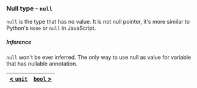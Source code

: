 ### Null type - `null`
`null` is the type that has no value. It is not null pointer, it's more similar to Python's `None` or `null` in JavaScript.

##### Inference
`null` won't be ever inferred. The only way to use null as value for variable that has nullable annotation.

| [< `unit`](./unit.md) | [`bool` >](./bool.md) |
|:---:|:---:|
